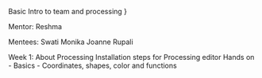 Basic Intro to team and processing }


Mentor: Reshma

Mentees:
  Swati
  Monika
  Joanne
  Rupali
  
Week 1:
  About Processing
  Installation steps for Processing editor
  Hands on - Basics - Coordinates, shapes, color and functions
